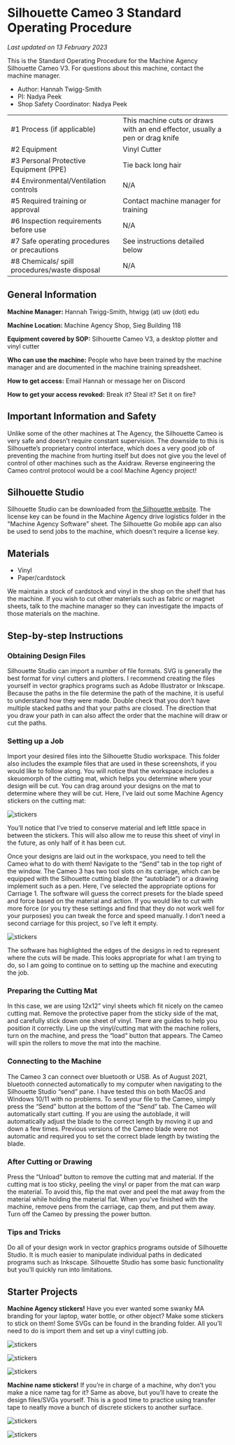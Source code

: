 # Silhouette Cameo 3 Standard Operating Procedure

_Last updated on 13 February 2023_

This is the Standard Operating Procedure for the Machine Agency Silhouette Cameo
V3. For questions about this machine, contact the machine manager.

- Author: Hannah Twigg-Smith
- PI: Nadya Peek
- Shop Safety Coordinator: Nadya Peek

|                                               |                                                                              |
| --------------------------------------------- | ---------------------------------------------------------------------------- |
| #1 Process (if applicable)                    | This machine cuts or draws with an end effector, usually a pen or drag knife |
| #2 Equipment                                  | Vinyl Cutter                                                                 |
| #3 Personal Protective Equipment (PPE)        | Tie back long hair                                                           |
| #4 Environmental/Ventilation controls         | N/A                                                                          |
| #5 Required training or approval              | Contact machine manager for training                                         |
| #6 Inspection requirements before use         | N/A                                                                          |
| #7 Safe operating procedures or precautions   | See instructions detailed below                                              |
| #8 Chemicals/ spill procedures/waste disposal | N/A                                                                          |

## General Information

**Machine Manager:** Hannah Twigg-Smith, htwigg (at) uw (dot) edu

**Machine Location:** Machine Agency Shop, Sieg Building 118

**Equipment covered by SOP:** Silhouette Cameo V3, a desktop plotter and vinyl
cutter

**Who can use the machine:** People who have been trained by the machine manager
and are documented in the machine training spreadsheet.

**How to get access:** Email Hannah or message her on Discord

**How to get your access revoked:** Break it? Steal it? Set it on fire?

## Important Information and Safety

Unlike some of the other machines at The Agency, the Silhouette Cameo is very
safe and doesn’t require constant supervision. The downside to this is
Silhouette’s proprietary control interface, which does a very good job of
preventing the machine from hurting itself but does not give you the level of
control of other machines such as the Axidraw. Reverse engineering the Cameo
control protocol would be a cool Machine Agency project!

## Silhouette Studio

Silhouette Studio can be downloaded from
[the Silhouette website](https://www.silhouetteamerica.com/software). The
license key can be found in the Machine Agency drive logistics folder in the
"Machine Agency Software" sheet. The Silhouette Go mobile app can also be used
to send jobs to the machine, which doesn't require a license key.

## Materials

- Vinyl
- Paper/cardstock

We maintain a stock of cardstock and vinyl in the shop on the shelf that has the
machine. If you wish to cut other materials such as fabric or magnet sheets,
talk to the machine manager so they can investigate the impacts of those
materials on the machine.

## Step-by-step Instructions

### Obtaining Design Files

Silhouette Studio can import a number of file formats. SVG is generally the best
format for vinyl cutters and plotters. I recommend creating the files yourself
in vector graphics programs such as Adobe Illustrator or Inkscape. Because the
paths in the file determine the path of the machine, it is useful to understand
how they were made. Double check that you don’t have multiple stacked paths and
that your paths are closed. The direction that you draw your path in can also
affect the order that the machine will draw or cut the paths.

### Setting up a Job

Import your desired files into the Silhouette Studio workspace. This folder also
includes the example files that are used in these screenshots, if you would like
to follow along. You will notice that the workspace includes a skeuomorph of the
cutting mat, which helps you determine where your design will be cut. You can
drag around your designs on the mat to determine where they will be cut. Here,
I’ve laid out some Machine Agency stickers on the cutting mat:

![stickers](images/sticker_layout.png)

You’ll notice that I’ve tried to conserve material and left little space in
between the stickers. This will also allow me to reuse this sheet of vinyl in
the future, as only half of it has been cut.

Once your designs are laid out in the workspace, you need to tell the Cameo what
to do with them! Navigate to the “Send” tab in the top right of the window. The
Cameo 3 has two tool slots on its carriage, which can be equipped with the
Silhouette cutting blade (the “autoblade”) or a drawing implement such as a pen.
Here, I’ve selected the appropriate options for Carriage 1. The software will
guess the correct presets for the blade speed and force based on the material
and action. If you would like to cut with more force (or you try these settings
and find that they do not work well for your purposes) you can tweak the force
and speed manually. I don’t need a second carriage for this project, so I’ve
left it empty.

![stickers](images/sticker_edges.png)

The software has highlighted the edges of the designs in red to represent where
the cuts will be made. This looks appropriate for what I am trying to do, so I
am going to continue on to setting up the machine and executing the job.

### Preparing the Cutting Mat

In this case, we are using 12x12” vinyl sheets which fit nicely on the cameo
cutting mat. Remove the protective paper from the sticky side of the mat, and
carefully stick down one sheet of vinyl. There are guides to help you position
it correctly. Line up the vinyl/cutting mat with the machine rollers, turn on
the machine, and press the “load” button that appears. The Cameo will spin the
rollers to move the mat into the machine.

### Connecting to the Machine

The Cameo 3 can connect over bluetooth or USB. As of August 2021, bluetooth
connected automatically to my computer when navigating to the Silhouette Studio
“send” pane. I have tested this on both MacOS and Windows 10/11 with no
problems. To send your file to the Cameo, simply press the “Send” button at the
bottom of the “Send” tab. The Cameo will automatically start cutting. If you are
using the autoblade, it will automatically adjust the blade to the correct
length by moving it up and down a few times. Previous versions of the Cameo
blade were not automatic and required you to set the correct blade length by
twisting the blade.

### After Cutting or Drawing

Press the “Unload” button to remove the cutting mat and material. If the cutting
mat is too sticky, peeling the vinyl or paper from the mat can warp the
material. To avoid this, flip the mat over and peel the mat away from the
material while holding the material flat. When you’ve finished with the machine,
remove pens from the carriage, cap them, and put them away. Turn off the Cameo
by pressing the power button.

### Tips and Tricks

Do all of your design work in vector graphics programs outside of Silhouette
Studio. It is much easier to manipulate individual paths in dedicated programs
such as Inkscape. Silhouette Studio has some basic functionality but you’ll
quickly run into limitations.

## Starter Projects

**Machine Agency stickers!** Have you ever wanted some swanky MA branding for
your laptop, water bottle, or other object? Make some stickers to stick on them!
Some SVGs can be found in the branding folder. All you’ll need to do is import
them and set up a vinyl cutting job.

![stickers](images/bottle.png)

![stickers](images/laptop.png)

![stickers](images/plotter.png)

**Machine name stickers!** If you’re in charge of a machine, why don’t you make
a nice name tag for it? Same as above, but you’ll have to create the design
files/SVGs yourself. This is a good time to practice using transfer tape to
neatly move a bunch of discrete stickers to another surface.

![stickers](images/doodlebob.png)

![stickers](images/doodlebob_transfer.png)
